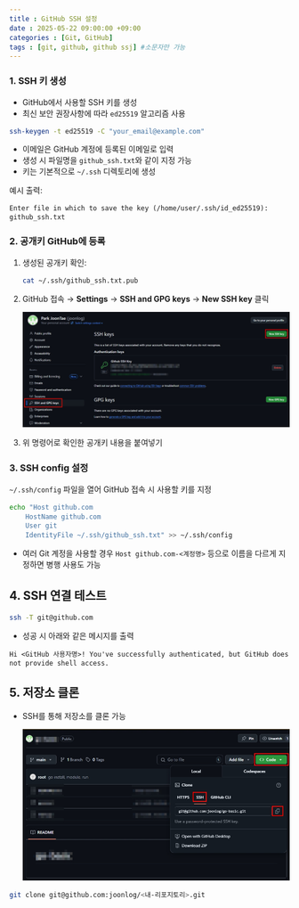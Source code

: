 ```yaml
---
title : GitHub SSH 설정
date : 2025-05-22 09:00:00 +09:00
categories : [Git, GitHub]
tags : [git, github, github ssj] #소문자만 가능
---
```


### 1. SSH 키 생성

- GitHub에서 사용할 SSH 키를 생성
- 최신 보안 권장사항에 따라 `ed25519` 알고리즘 사용

```bash
ssh-keygen -t ed25519 -C "your_email@example.com"
```

- 이메일은 GitHub 계정에 등록된 이메일로 입력
- 생성 시 파일명을 `github_ssh.txt`와 같이 지정 가능
- 키는 기본적으로 `~/.ssh` 디렉토리에 생성

예시 출력:

```
Enter file in which to save the key (/home/user/.ssh/id_ed25519): github_ssh.txt
```

### 2. 공개키 GitHub에 등록

1. 생성된 공개키 확인:
    
    ```bash
    cat ~/.ssh/github_ssh.txt.pub
    ```
    
2. GitHub 접속 → **Settings** → **SSH and GPG keys** → **New SSH key** 클릭
    
      ![GitHubSSH01.png](/assets/img/git/github/GitHubSSH01.png)

    
3. 위 명령어로 확인한 공개키 내용을 붙여넣기

### 3. SSH config 설정

`~/.ssh/config` 파일을 열어 GitHub 접속 시 사용할 키를 지정

```bash
echo "Host github.com
    HostName github.com
    User git
    IdentityFile ~/.ssh/github_ssh.txt" >> ~/.ssh/config
```

- 여러 Git 계정을 사용할 경우 `Host github.com-<계정명>` 등으로 이름을 다르게 지정하면 병행 사용도 가능

## 4. SSH 연결 테스트

```bash
ssh -T git@github.com
```

- 성공 시 아래와 같은 메시지를 출력

```
Hi <GitHub 사용자명>! You've successfully authenticated, but GitHub does not provide shell access.
```

## 5. 저장소 클론

- SSH를 통해 저장소를 클론 가능
    
    ![GitHubSSH01.png](/assets/img/git/github/GitHubSSH02.png)
    

```bash
git clone git@github.com:joonlog/<내-리포지토리>.git
```